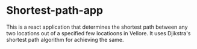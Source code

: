 # Shortest-path-app
This is a react application that determines the shortest path between any two locations out of a specified few locatioons in Vellore. It uses Djikstra's shortest path algorithm for achieving the same.
